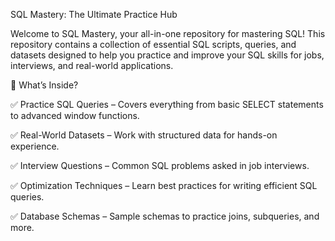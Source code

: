 SQL Mastery: The Ultimate Practice Hub

Welcome to SQL Mastery, your all-in-one repository for mastering SQL! This repository contains a collection of essential SQL scripts, queries, and datasets designed to help you practice and improve your SQL skills for jobs, interviews, and real-world applications.

🚀 What’s Inside?

✅ Practice SQL Queries – Covers everything from basic SELECT statements to advanced window functions.

✅ Real-World Datasets – Work with structured data for hands-on experience.

✅ Interview Questions – Common SQL problems asked in job interviews.

✅ Optimization Techniques – Learn best practices for writing efficient SQL queries.

✅ Database Schemas – Sample schemas to practice joins, subqueries, and more.

